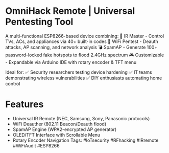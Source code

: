 # OmniHack Remote | Universal Pentesting Tool

A multi-functional ESP8266-based device combining:
📡 IR Master - Control TVs, ACs, and appliances via 40+ built-in codes
📶 WiFi Pentest - Deauth attacks, AP scanning, and network analysis
💣 SpamAP - Generate 100+ password-locked fake hotspots to flood 2.4GHz spectrum
🎮 Customizable - Expandable via Arduino IDE with rotary encoder & TFT menu

Ideal for:
✅ Security researchers testing device hardening
✅ IT teams demonstrating wireless vulnerabilities
✅ DIY enthusiasts automating home control

# Features
- Universal IR Remote (NEC, Samsung, Sony, Panasonic protocols)
- WiFi Deauther (802.11 Beacon/Deauth flood)
- SpamAP Engine (WPA2-encrypted AP generator) 
- OLED/TFT Interface with Scrollable Menu
- Rotary Encoder Navigation
Tags: #IoTsecurity #RFhacking #IRremote #WiFiAudit #ESP8266
